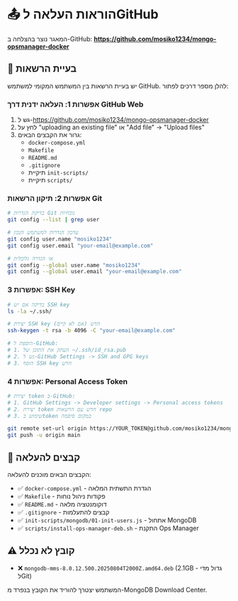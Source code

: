 # 📤 הוראות העלאה לGitHub

המאגר נוצר בהצלחה ב-GitHub: **https://github.com/mosiko1234/mongo-opsmanager-docker**

## 🔧 בעיית הרשאות

יש בעיית הרשאות בין המשתמש המקומי למשתמש GitHub. להלן מספר דרכים לפתור:

### אפשרות 1: העלאה ידנית דרך GitHub Web

1. גש ל-https://github.com/mosiko1234/mongo-opsmanager-docker
2. לחץ על "uploading an existing file" או "Add file" -> "Upload files"
3. גרור את הקבצים הבאים:
   - `docker-compose.yml`
   - `Makefile`
   - `README.md`
   - `.gitignore`
   - תיקיית `init-scripts/`
   - תיקיית `scripts/`

### אפשרות 2: תיקון הרשאות Git

```bash
# בדיקת הגדרות Git נוכחיות
git config --list | grep user

# עדכון הגדרות למשתמש הנכון
git config user.name "mosiko1234"
git config user.email "your-email@example.com"

# או הגדרה גלובלית
git config --global user.name "mosiko1234"
git config --global user.email "your-email@example.com"
```

### אפשרות 3: SSH Key

```bash
# בדיקה אם יש SSH key
ls -la ~/.ssh/

# יצירת SSH key חדש (אם לא קיים)
ssh-keygen -t rsa -b 4096 -C "your-email@example.com"

# הוספת ל-GitHub:
# 1. העתק את התוכן של ~/.ssh/id_rsa.pub
# 2. גש ל-GitHub Settings -> SSH and GPG keys
# 3. הוסף SSH key חדש
```

### אפשרות 4: Personal Access Token

```bash
# יצירת token ב-GitHub:
# 1. GitHub Settings -> Developer settings -> Personal access tokens
# 2. יצירת token חדש עם הרשאות repo
# 3. שימוש בtoken במקום סיסמה

git remote set-url origin https://YOUR_TOKEN@github.com/mosiko1234/mongo-opsmanager-docker.git
git push -u origin main
```

## 📁 קבצים להעלאה

הקבצים הבאים מוכנים להעלאה:
- ✅ `docker-compose.yml` - הגדרת התשתית המלאה
- ✅ `Makefile` - פקודות ניהול נוחות
- ✅ `README.md` - דוקומנטציה מלאה
- ✅ `.gitignore` - קבצים להתעלמות
- ✅ `init-scripts/mongodb/01-init-users.js` - אתחול MongoDB
- ✅ `scripts/install-ops-manager-deb.sh` - התקנת Ops Manager

## ⚠️ קובץ לא נכלל

- ❌ `mongodb-mms-8.0.12.500.20250804T2000Z.amd64.deb` (2.1GB - גדול מדי לGit)

המשתמש יצטרך להוריד את הקובץ בנפרד מ-MongoDB Download Center.
